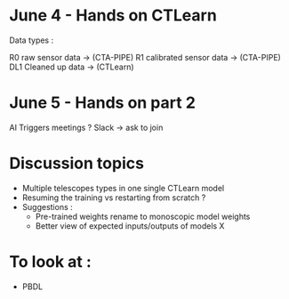 # June 4 - Hands on CTLearn 

Data types :

R0 raw sensor data -> (CTA-PIPE)
R1 calibrated sensor data -> (CTA-PIPE) 
DL1 Cleaned up data -> (CTLearn)

# June 5 - Hands on part 2

AI Triggers meetings ?
Slack -> ask to join

# Discussion topics

- Multiple telescopes types in one single CTLearn model
- Resuming the training vs restarting from scratch ? 
- Suggestions :
    - Pre-trained weights rename to monoscopic model weights
    - Better view of expected inputs/outputs of models X

# To look at :
- PBDL
